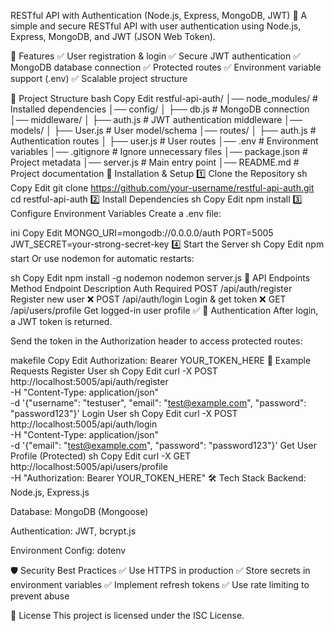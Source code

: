 RESTful API with Authentication (Node.js, Express, MongoDB, JWT)
🚀 A simple and secure RESTful API with user authentication using Node.js, Express, MongoDB, and JWT (JSON Web Token).

📌 Features
✅ User registration & login
✅ Secure JWT authentication
✅ MongoDB database connection
✅ Protected routes
✅ Environment variable support (.env)
✅ Scalable project structure

📂 Project Structure
bash
Copy
Edit
restful-api-auth/
│── node_modules/ # Installed dependencies
│── config/
│ ├── db.js # MongoDB connection
│── middleware/
│ ├── auth.js # JWT authentication middleware
│── models/
│ ├── User.js # User model/schema
│── routes/
│ ├── auth.js # Authentication routes
│ ├── user.js # User routes
│── .env # Environment variables
│── .gitignore # Ignore unnecessary files
│── package.json # Project metadata
│── server.js # Main entry point
│── README.md # Project documentation
🚀 Installation & Setup
1️⃣ Clone the Repository
sh
Copy
Edit
git clone https://github.com/your-username/restful-api-auth.git
cd restful-api-auth
2️⃣ Install Dependencies
sh
Copy
Edit
npm install
3️⃣ Configure Environment Variables
Create a .env file:

ini
Copy
Edit
MONGO_URI=mongodb://0.0.0.0/auth
PORT=5005
JWT_SECRET=your-strong-secret-key
4️⃣ Start the Server
sh
Copy
Edit
npm start
Or use nodemon for automatic restarts:

sh
Copy
Edit
npm install -g nodemon
nodemon server.js
🔗 API Endpoints
Method Endpoint Description Auth Required
POST /api/auth/register Register new user ❌
POST /api/auth/login Login & get token ❌
GET /api/users/profile Get logged-in user profile ✅
🔐 Authentication
After login, a JWT token is returned.

Send the token in the Authorization header to access protected routes:

makefile
Copy
Edit
Authorization: Bearer YOUR_TOKEN_HERE
📌 Example Requests
Register User
sh
Copy
Edit
curl -X POST http://localhost:5005/api/auth/register \
 -H "Content-Type: application/json" \
 -d '{"username": "testuser", "email": "test@example.com", "password": "password123"}'
Login User
sh
Copy
Edit
curl -X POST http://localhost:5005/api/auth/login \
 -H "Content-Type: application/json" \
 -d '{"email": "test@example.com", "password": "password123"}'
Get User Profile (Protected)
sh
Copy
Edit
curl -X GET http://localhost:5005/api/users/profile \
 -H "Authorization: Bearer YOUR_TOKEN_HERE"
🛠 Tech Stack
Backend: Node.js, Express.js

Database: MongoDB (Mongoose)

Authentication: JWT, bcrypt.js

Environment Config: dotenv

🛡 Security Best Practices
✅ Use HTTPS in production
✅ Store secrets in environment variables
✅ Implement refresh tokens
✅ Use rate limiting to prevent abuse

📜 License
This project is licensed under the ISC License.
